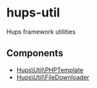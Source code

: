 hups-util
=========

Hups framework utilities
 

Components
----------

-   [Hups\\Util\\PHPTemplate](https://github.com/shakahl/hups-util-phptemplate)
-   [Hups\\Util\\FileDownloader](https://github.com/shakahl/hups-util-filedownloader)

